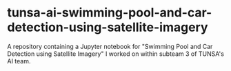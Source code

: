 # tunsa-ai-swimming-pool-and-car-detection-using-satellite-imagery
A repository containing a Jupyter notebook for "Swimming Pool and Car Detection using Satellite Imagery" I worked on within subteam 3 of TUNSA's AI team.

